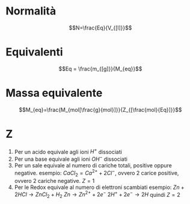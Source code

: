# Normalità
$$N=\frac{Eq}{V_{[l]}}$$
# Equivalenti
$$Eq = \frac{m_{[g]}}{M_{eq}}$$
# Massa equivalente
$$M_{eq}=\frac{M_{mol[\frac{g}{mol}]}}{Z_{[\frac{mol}{Eq}]}}$$
# Z
1. Per un acido equivale agli ioni $H^+$ dissociati
2. Per una base equivale agli ioni $OH^-$ dissociati
3. Per un sale equivale al numero di cariche totali, positive oppure negative.
	esempio: $CaCl_2=Ca^{2+}+2Cl^-$, ovvero 2 carice positive, ovvero 2 cariche negative. $Z=1$
4. Per le Redox equivale al numero di elettroni scambiati
	esempio: $Zn+2HCl \to ZnCl_2 + H_2$
	$Zn \to Zn^{2+} + 2e^-$
	$2H^+ + 2e^- \to 2H$
	quindi $Z=2$